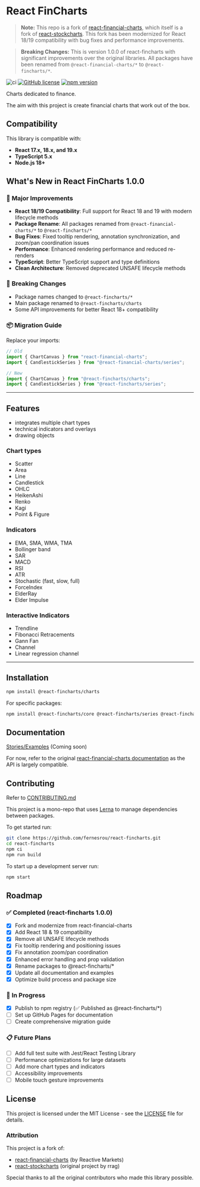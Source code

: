 # React FinCharts

> **Note:** This repo is a fork of [react-financial-charts](https://github.com/react-financial/react-financial-charts), which itself is a fork of [react-stockcharts](https://github.com/rrag/react-stockcharts). This fork has been modernized for React 18/19 compatibility with bug fixes and performance improvements.

> **Breaking Changes:** This is version 1.0.0 of react-fincharts with significant improvements over the original libraries. All packages have been renamed from `@react-financial-charts/*` to `@react-fincharts/*`.

![ci](https://github.com/fernesrou/react-fincharts/workflows/ci/badge.svg)
[![GitHub license](https://img.shields.io/badge/license-MIT-brightgreen.svg)](https://github.com/fernesrou/react-fincharts/blob/main/LICENSE) [![npm version](https://img.shields.io/npm/v/@react-fincharts/charts.svg?style=flat)](https://www.npmjs.com/package/@react-fincharts/charts)

Charts dedicated to finance.

The aim with this project is create financial charts that work out of the box.

## Compatibility

This library is compatible with:

- **React 17.x, 18.x, and 19.x**
- **TypeScript 5.x**
- **Node.js 18+**

## What's New in React FinCharts 1.0.0

### 🚀 **Major Improvements**

- **React 18/19 Compatibility**: Full support for React 18 and 19 with modern lifecycle methods
- **Package Rename**: All packages renamed from `@react-financial-charts/*` to `@react-fincharts/*`
- **Bug Fixes**: Fixed tooltip rendering, annotation synchronization, and zoom/pan coordination issues
- **Performance**: Enhanced rendering performance and reduced re-renders
- **TypeScript**: Better TypeScript support and type definitions
- **Clean Architecture**: Removed deprecated UNSAFE lifecycle methods

### 🔧 **Breaking Changes**

- Package names changed to `@react-fincharts/*`
- Main package renamed to `@react-fincharts/charts`
- Some API improvements for better React 18+ compatibility

### 📦 **Migration Guide**

Replace your imports:

```javascript
// Old
import { ChartCanvas } from "react-financial-charts";
import { CandlestickSeries } from "@react-financial-charts/series";

// New
import { ChartCanvas } from "@react-fincharts/charts";
import { CandlestickSeries } from "@react-fincharts/series";
```

---

## Features

- integrates multiple chart types
- technical indicators and overlays
- drawing objects

### Chart types

- Scatter
- Area
- Line
- Candlestick
- OHLC
- HeikenAshi
- Renko
- Kagi
- Point & Figure

### Indicators

- EMA, SMA, WMA, TMA
- Bollinger band
- SAR
- MACD
- RSI
- ATR
- Stochastic (fast, slow, full)
- ForceIndex
- ElderRay
- Elder Impulse

### Interactive Indicators

- Trendline
- Fibonacci Retracements
- Gann Fan
- Channel
- Linear regression channel

---

## Installation

```sh
npm install @react-fincharts/charts
```

For specific packages:

```sh
npm install @react-fincharts/core @react-fincharts/series @react-fincharts/annotations
```

## Documentation

[Stories/Examples](https://fernesrou.github.io/react-fincharts/) (Coming soon)

For now, refer to the original [react-financial-charts documentation](https://react-financial.github.io/react-financial-charts/) as the API is largely compatible.

## Contributing

Refer to [CONTRIBUTING.md](./CONTRIBUTING.md)

This project is a mono-repo that uses [Lerna](https://lerna.js.org/) to manage dependencies between packages.

To get started run:

```bash
git clone https://github.com/fernesrou/react-fincharts.git
cd react-fincharts
npm ci
npm run build
```

To start up a development server run:

```bash
npm start
```

## Roadmap

### ✅ **Completed (react-fincharts 1.0.0)**

- [x] Fork and modernize from react-financial-charts
- [x] Add React 18 & 19 compatibility
- [x] Remove all UNSAFE lifecycle methods
- [x] Fix tooltip rendering and positioning issues
- [x] Fix annotation zoom/pan coordination
- [x] Enhanced error handling and prop validation
- [x] Rename packages to @react-fincharts/\*
- [x] Update all documentation and examples
- [x] Optimize build process and package size

### 🚧 **In Progress**

- [x] Publish to npm registry (✅ Published as @react-fincharts/*)
- [ ] Set up GitHub Pages for documentation
- [ ] Create comprehensive migration guide

### 📋 **Future Plans**

- [ ] Add full test suite with Jest/React Testing Library
- [ ] Performance optimizations for large datasets
- [ ] Add more chart types and indicators
- [ ] Accessibility improvements
- [ ] Mobile touch gesture improvements

## License

This project is licensed under the MIT License - see the [LICENSE](LICENSE) file for details.

### Attribution

This project is a fork of:

- [react-financial-charts](https://github.com/react-financial/react-financial-charts) (by Reactive Markets)
- [react-stockcharts](https://github.com/rrag/react-stockcharts) (original project by rrag)

Special thanks to all the original contributors who made this library possible.
